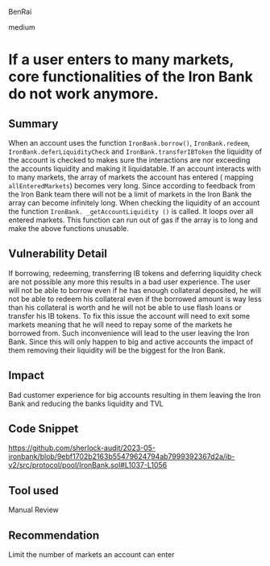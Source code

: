 BenRai

medium

# If a user enters to many markets, core functionalities of the Iron Bank do not work anymore.

## Summary

When an account uses the function `IronBank.borrow()`, `IronBank.redeem`, `IronBank.deferLiquidityCheck` and `IronBank.transferIBToken` the liquidity of the account is checked to makes sure the interactions are nor exceeding the accounts liquidity and making it liquidatable. If an account interacts with to many markets, the array of markets the account has entered ( mapping `allEnteredMarkets`) becomes very long. Since according to feedback from the Iron Bank team there will not be a limit of markets in the Iron Bank the array can become infinitely long. When checking the liquidity of an account the function `IronBank. _getAccountLiquidity ()` is called. It loops over all entered markets. This function can run out of gas if the array is to long and make the above functions unusable.

## Vulnerability Detail
If borrowing, redeeming, transferring IB tokens and deferring liquidity check are not possible any more this results in a bad user experience. The user will not be able to borrow even if he has enough collateral deposited, he will not be able to redeem his collateral even if the borrowed amount is way less than his collateral is worth and he will not be able to use flash loans or transfer his IB tokens. To fix this issue the account will need to exit some markets meaning that he will need to repay some of the markets he borrowed from. Such inconvenience will lead to the user leaving the Iron Bank. Since this will only happen to big and active accounts the impact of them removing their liquidity will be the biggest for the Iron Bank.    

## Impact
Bad customer experience for big accounts resulting in them leaving the Iron Bank and reducing the banks liquidity and TVL

## Code Snippet
https://github.com/sherlock-audit/2023-05-ironbank/blob/9ebf1702b2163b55479624794ab7999392367d2a/ib-v2/src/protocol/pool/IronBank.sol#L1037-L1056

## Tool used

Manual Review

## Recommendation

Limit the number of markets an account can enter 